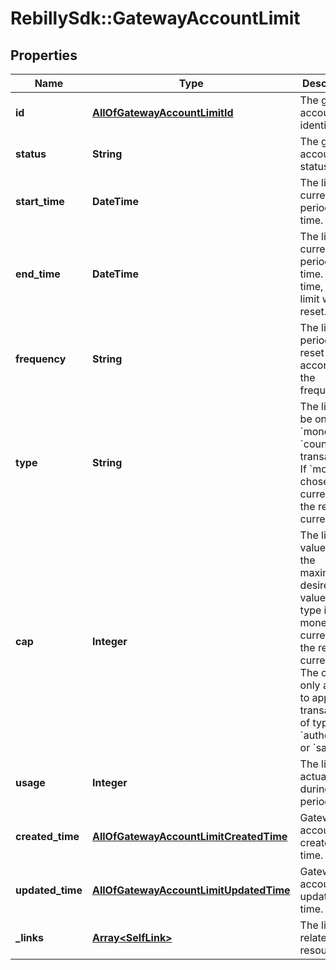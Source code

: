 # RebillySdk::GatewayAccountLimit

## Properties
Name | Type | Description | Notes
------------ | ------------- | ------------- | -------------
**id** | [**AllOfGatewayAccountLimitId**](AllOfGatewayAccountLimitId.md) | The gateway account limit identifier. | [optional] 
**status** | **String** | The gateway account limit status. | [optional] 
**start_time** | **DateTime** | The limit&#x27;s current period start time. | [optional] 
**end_time** | **DateTime** | The limit&#x27;s current period end time. At this time, the limit will reset. | [optional] 
**frequency** | **String** | The limit&#x27;s period will reset according to the frequency. | [optional] 
**type** | **String** | The limit can be on &#x60;money&#x60; or &#x60;count&#x60; of transactions. If &#x60;money&#x60; is chosen, the currency is the report currency.  | [optional] 
**cap** | **Integer** | The limit&#x27;s value cap is the maximum desired value. If type is money, the currency is the report currency. The cap only applies to approved transactions of type &#x60;authorize&#x60; or &#x60;sale&#x60;.  | 
**usage** | **Integer** | The limit&#x27;s actual usage during this period. | [optional] 
**created_time** | [**AllOfGatewayAccountLimitCreatedTime**](AllOfGatewayAccountLimitCreatedTime.md) | Gateway account limit created time. | [optional] 
**updated_time** | [**AllOfGatewayAccountLimitUpdatedTime**](AllOfGatewayAccountLimitUpdatedTime.md) | Gateway account limit updated time. | [optional] 
**_links** | [**Array&lt;SelfLink&gt;**](SelfLink.md) | The links related to resource. | [optional] 

